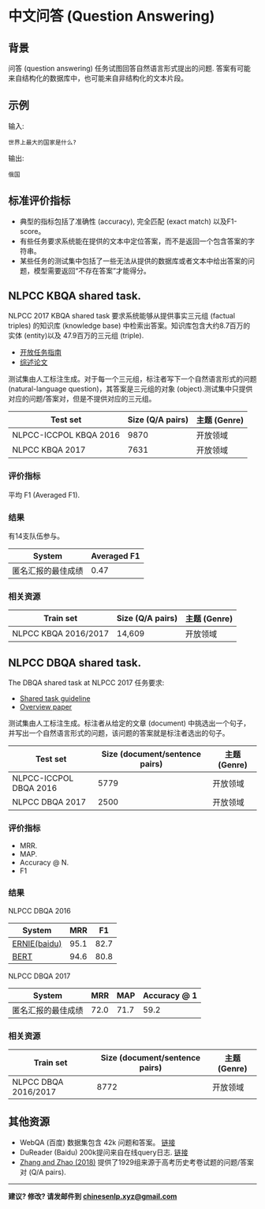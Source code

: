 # 中文问答 (Question Answering)


## 背景

问答 (question answering) 任务试图回答自然语言形式提出的问题. 答案有可能来自结构化的数据库中，也可能来自非结构化的文本片段。

## 示例

输入:

```
世界上最大的国家是什么?
```

输出:

```
俄国
```

## 标准评价指标

* 典型的指标包括了准确性 (accuracy), 完全匹配 (exact match) 以及F1-score。
* 有些任务要求系统能在提供的文本中定位答案，而不是返回一个包含答案的字符串。
* 某些任务的测试集中包括了一些无法从提供的数据库或者文本中给出答案的问题，模型需要返回“不存在答案”才能得分。


## <span class="t">NLPCC KBQA shared task</span>.


NLPCC 2017 KBQA shared task 要求系统能够从提供事实三元组 (factual triples) 的知识库 (knowledge base) 中检索出答案。知识库包含大约8.7百万的实体 (entity)以及 47.9百万的三元组 (triple).

* [开放任务指南](http://tcci.ccf.org.cn/conference/2017/dldoc/taskgline05.pdf)
* [综述论文](http://tcci.ccf.org.cn/conference/2017/papers/2052.pdf)

测试集由人工标注生成。对于每一个三元组，标注者写下一个自然语言形式的问题 (natural-language question)，其答案是三元组的对象 (object).测试集中只提供对应的问题/答案对，但是不提供对应的三元组。


|  Test set | Size (Q/A pairs) | 主题 (Genre)  |
| --- | --- | --- |
|  NLPCC-ICCPOL KBQA 2016 | 9870 | 开放领域 |
|  NLPCC KBQA 2017 | 7631 | 开放领域 |


### 评价指标

平均 F1 (Averaged F1).

### 结果

有14支队伍参与。

|  System | Averaged F1 |
| --- | --- |
|  匿名汇报的最佳成绩 | 0.47 |

### 相关资源

|  Train set | Size (Q/A pairs) | 主题 (Genre)  |
| --- | --- | --- |
|  NLPCC KBQA 2016/2017 | 14,609 | 开放领域 |


## <span class="t">NLPCC DBQA shared task</span>.

The DBQA shared task at NLPCC 2017 任务要求:

* [Shared task guideline](http://tcci.ccf.org.cn/conference/2017/dldoc/taskgline05.pdf)
* [Overview paper](http://tcci.ccf.org.cn/conference/2017/papers/2052.pdf)

测试集由人工标注生成。标注者从给定的文章 (document) 中挑选出一个句子，并写出一个自然语言形式的问题，该问题的答案就是标注者选出的句子。

|  Test set | Size (document/sentence pairs) | 主题 (Genre)  |
| --- | --- | --- |
|  NLPCC-ICCPOL DBQA 2016 | 5779 | 开放领域 |
|  NLPCC DBQA 2017 | 2500 | 开放领域 |


### 评价指标

* MRR.
* MAP.
* Accuracy @ N.
* F1

### 结果

NLPCC DBQA 2016

|  System | MRR | F1 |
| --- | --- | --- |
|  [ERNIE(baidu)](https://arxiv.org/pdf/1904.09223.pdf) | 95.1 | 82.7 |
|  [BERT](https://arxiv.org/pdf/1810.04805.pdf) | 94.6 | 80.8 |

NLPCC DBQA 2017

|  System | MRR | MAP | Accuracy @ 1 |
| --- | --- | --- | --- |
|  匿名汇报的最佳成绩 | 72.0 | 71.7 | 59.2 |

### 相关资源

|  Train set | Size (document/sentence pairs) | 主题 (Genre)  |
| --- | --- | --- |
|  NLPCC DBQA 2016/2017 | 8772 | 开放领域 |



## 其他资源

* WebQA (百度) 数据集包含 42k 问题和答案。 [链接](https://arxiv.org/pdf/1607.06275.pdf)
* DuReader (Baidu) 200k提问来自在线query日志. [链接](https://arxiv.org/pdf/1711.05073.pdf)
* [Zhang and Zhao (2018)](http://aclweb.org/anthology/C18-1038) 提供了1929组来源于高考历史考卷试题的问题/答案对 (Q/A pairs).


---

**建议? 修改? 请发邮件到 [chinesenlp.xyz@gmail.com](mailto:chinesenlp.xyz@gmail.com)**


